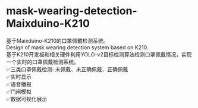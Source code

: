 # mask-wearing-detection-Maixduino-K210
基于Maixduino-K210的口罩佩戴检测系统。  
Design of mask wearing detection system based on K210.  
基于K210开发板和相关硬件利用YOLO-v2目标检测算法检测口罩佩戴情况，实现一个实时的口罩佩戴检测系统。  
✅三类口罩佩戴检测: 未佩戴、未正确佩戴、正确佩戴  
✅实时显示  
✅语音播报  
✅门闸模拟  
✅数据可视化展示

